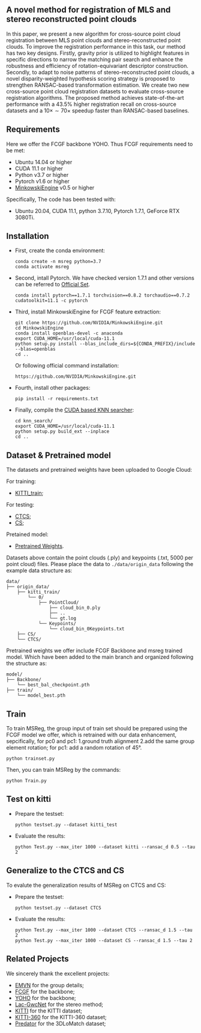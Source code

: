 ## A novel method for registration of MLS and stereo reconstructed point clouds

In this paper, we present a new algorithm for cross-source point cloud registration between MLS point clouds and stereo-reconstructed point clouds. 
To improve the registration performance in this task, our method has two key designs. Firstly, gravity prior is utilized to highlight features in specific directions to narrow the matching pair search and enhance the robustness and efficiency of rotation-equivariant descriptor construction. Secondly, to adapt to noise patterns of stereo-reconstructed point clouds, a novel disparity-weighted hypothesis scoring strategy is proposed to strengthen RANSAC-based transformation estimation. 
We create two new cross-source point cloud registration datasets to evaluate cross-source registration algorithms. The proposed method achieves state-of-the-art performance with a $43.5\%$ higher registration recall on cross-source datasets and a $10\times \sim 70\times$ speedup faster than RANSAC-based baselines. 



## Requirements

Here we offer the FCGF backbone YOHO. Thus FCGF requirements need to be met:

- Ubuntu 14.04 or higher
- CUDA 11.1 or higher
- Python v3.7 or higher
- Pytorch v1.6 or higher
- [MinkowskiEngine](https://github.com/stanfordvl/MinkowskiEngine) v0.5 or higher

Specifically, The code has been tested with:

- Ubuntu 20.04, CUDA 11.1, python 3.7.10, Pytorch 1.7.1, GeForce RTX 3080Ti.

## Installation

- First, create the conda environment:

  ```
  conda create -n msreg python=3.7
  conda activate msreg
  ```

- Second, intall Pytorch. We have checked version 1.7.1 and other versions can be referred to [Official Set](https://pytorch.org/get-started/previous-versions/).

  ```
  conda install pytorch==1.7.1 torchvision==0.8.2 torchaudio==0.7.2 cudatoolkit=11.1 -c pytorch
  ```

- Third, install MinkowskiEngine for FCGF feature extraction:

  ```
  git clone https://github.com/NVIDIA/MinkowskiEngine.git
  cd MinkowskiEngine
  conda install openblas-devel -c anaconda
  export CUDA_HOME=/usr/local/cuda-11.1
  python setup.py install --blas_include_dirs=${CONDA_PREFIX}/include --blas=openblas
  cd ..
  ```

  Or following official command installation:

  ```
  https://github.com/NVIDIA/MinkowskiEngine.git
  ```

- Fourth, install other packages:

  ```
  pip install -r requirements.txt
  ```

- Finally, compile the [CUDA based KNN searcher](https://github.com/vincentfpgarcia/kNN-CUDA):
  ```
  cd knn_search/
  export CUDA_HOME=/usr/local/cuda-11.1
  python setup.py build_ext --inplace
  cd ..
  ```

## Dataset & Pretrained model

The datasets and pretrained weights have been uploaded to Google Cloud:

For training:
- [KITTI_train]( );

For testing:
- [CTCS](https://drive.google.com/file/d/1EH6BFVfkvTD29i2-MNrZSELCDBzxCBv1/view?usp=drive_link);
- [CS](https://drive.google.com/file/d/1EH6BFVfkvTD29i2-MNrZSELCDBzxCBv1/view?usp=drive_link);

Pretained model:
- [Pretrained Weights](https://drive.google.com/file/d/1AbAQVI58WXtNN_xouKcPFunaV_iT94Yr/view?usp=drive_link ). 


Datasets above contain the point clouds (.ply) and keypoints (.txt, 5000 per point cloud) files. Please place the data to `./data/origin_data` following the example data structure as:

```
data/
├── origin_data/
    ├── kitti_train/
    	└── 0/
            ├── PointCloud/
            	├── cloud_bin_0.ply
            	├── ..
            	└── gt.log
            └── Keypoints/
            	└── cloud_bin_0Keypoints.txt
    ├── CS/
    └── CTCS/
```

Pretrained weights we offer include FCGF Backbone and msreg trained model. Which have been added to the main branch and organized following the structure as:

```
model/
├── Backbone/
	└── best_bal_checkpoint.pth
├── train/
	└── model_best.pth
```

## Train

To train MSReg, the group input of train set should be prepared using the FCGF model we offer, which is retrained with our data enhancement, sepcifically, for pc0 and pc1: 1.ground truth alignment 2.add the same group element rotation; for pc1: add a random rotation of 45°. 

```
python trainset.py
```

Then, you can train MSReg by the commands:

```
python Train.py
```

## Test on kitti

- Prepare the testset:
  ```
  python testset.py --dataset kitti_test
  ```
- Evaluate the results:
  ```
  python Test.py --max_iter 1000 --dataset kitti --ransac_d 0.5 --tau 2
  ```

## Generalize to the CTCS and CS

To evalute the generalization results of MSReg on CTCS and CS:

- Prepare the testset:
  ```
  python testset.py --dataset CTCS
  ```
- Evaluate the results:
  ```
  python Test.py --max_iter 1000 --dataset CTCS --ransac_d 1.5 --tau 2 
  python Test.py --max_iter 1000 --dataset CS --ransac_d 1.5 --tau 2 
  ```


## Related Projects

We sincerely thank the excellent projects:

- [EMVN](http://github.com/daniilidis-group/emvn) for the group details;
- [FCGF](https://github.com/chrischoy/FCGF) for the backbone;
- [YOHO](https://github.com/HpWang-whu/YOHO) for the backbone;
- [Lac-GwcNet](https://github.com/SpadeLiu/Lac-GwcNet) for the stereo method;
- [KITTI](https://www.cvlibs.net/datasets/kitti/) for the KITTI dataset;
- [KITTI-360](https://www.cvlibs.net/datasets/kitti-360/) for the KITTI-360 dataset;
- [Predator](https://github.com/overlappredator/OverlapPredator) for the 3DLoMatch dataset;
